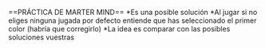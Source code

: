 ==PRÁCTICA DE MARTER MIND==
*Es una posible solución
*Al jugar si no eliges ninguna jugada por defecto entiende que has seleccionado el primer color (habría que corregirlo)
*La idea es comparar con las posibles soluciones vuestras
